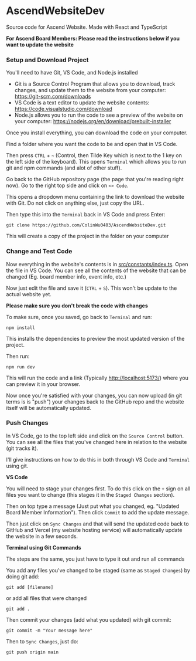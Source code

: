 # AscendWebsiteDev

Source code for Ascend Website. Made with React and TypeScript

**For Ascend Board Members: Please read the instructions below if you want to update the website**

### Setup and Download Project

You'll need to have Git, VS Code, and Node.js installed

- Git is a Source Control Program that allows you to download, track changes, and update them to the website from your computer: https://git-scm.com/downloads
- VS Code is a text editor to update the website contents: https://code.visualstudio.com/download
- Node.js allows you to run the code to see a preview of the website on your computer: https://nodejs.org/en/download/prebuilt-installer

Once you install everything, you can download the code on your computer.

Find a folder where you want the code to be and open that in VS Code.

Then press `CTRL` + `~` (Control, then Tilde Key which is next to the 1 key on the left side of the keyboard). This opens `Terminal` which allows you to run git and npm commands (and alot of other stuff).

Go back to the GitHub repository page (the page that you're reading right now). Go to the right top side and click on `<> Code`.

This opens a dropdown menu containing the link to download the website with Git. Do not click on anything else, just copy the URL.

Then type this into the `Terminal` back in VS Code and press Enter:

```
git clone https://github.com/ColinWu0403/AscendWebsiteDev.git
```

This will create a copy of the project in the folder on your computer

### Change and Test Code

Now everything in the website's contents is in [src/constants/index.ts](src/constants/index.ts). Open the file in VS Code. You can see all the contents of the website that can be changed (Eg. board member info, event info, etc.)

Now just edit the file and save it (`CTRL` + `S`). This won't be update to the actual website yet.

**Please make sure you don't break the code with changes**

To make sure, once you saved, go back to `Terminal` and run:

```
npm install
```

This installs the dependencies to preview the most updated version of the project.

Then run:

```
npm run dev
```

This will run the code and a link (Typically [http://localhost:5173/](http://localhost:5173/)) where you can preview it in your browser.

Now once you're satisfied with your changes, you can now upload (in git terms is is "push") your changes back to the GitHub repo and the website itself will be automatically updated.

### Push Changes

In VS Code, go to the top left side and click on the `Source Control` button. You can see all the files that you've changed here in relation to the website (git tracks it).

I'll give instructions on how to do this in both through VS Code and `Terminal` using git.

**VS Code**

You will need to stage your changes first. To do this click on the `+` sign on all files you want to change (this stages it in the `Staged Changes` section).

Then on top type a message (Just put what you changed, eg. "Updated Board Member Information"). Then click `Commit` to add the update message.

Then just click on `Sync Changes` and that will send the updated code back to GitHub and Vercel (my website hosting service) will automatically update the website in a few seconds.

**Terminal using Git Commands**

The steps are the same, you just have to type it out and run all commands

You add any files you've changed to be staged (same as `Staged Changes`) by doing git add:

```
git add [filename]
```

or add all files that were changed

```
git add .
```

Then commit your changes (add what you updated) with git commit:

```
git commit -m "Your message here"
```

Then to `Sync Changes`, just do:

```
git push origin main
```
